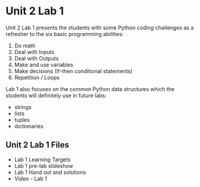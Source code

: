 # Unit 2 Lab 1

Unit 2 Lab 1 presents the students with some Python coding challenges as a refresher to the 
six basic programming abilities:

1. Do math
2. Deal with Inputs
3. Deal with Outputs
4. Make and use variables
5. Make decisions (If-then conditional statements)
6. Repetition / Loops

Lab 1 also focuses on the common Python data structures which the students will definitely use in future labs:

* strings
* lists
* tuples
* dictionaries

## Unit 2 Lab 1 Files

* Lab 1 Learning Targets
* Lab 1 pre-lab slideshow
* Lab 1 Hand out and solutions
* Video - Lab 1
